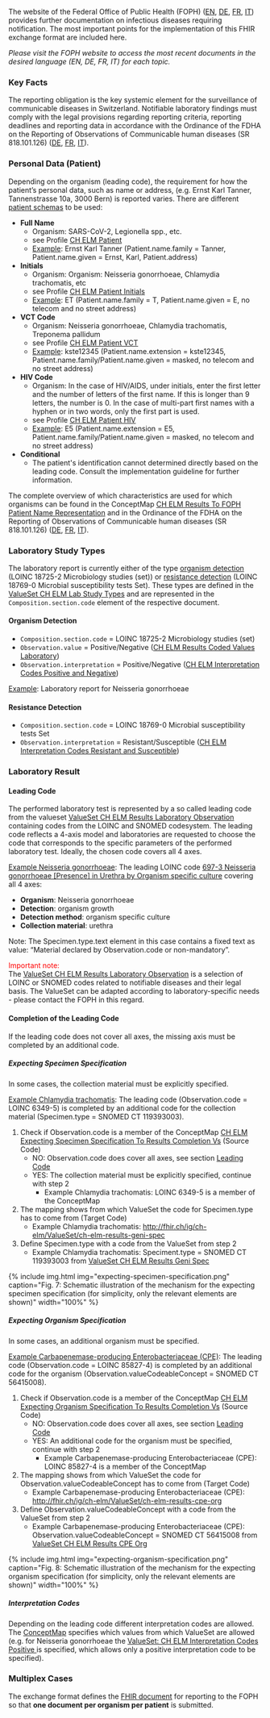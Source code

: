 The website of the Federal Office of Public Health (FOPH) ([EN](https://www.bag.admin.ch/bag/en/home/krankheiten/infektionskrankheiten-bekaempfen/meldesysteme-infektionskrankheiten/meldepflichtige-ik.html), [DE](https://www.bag.admin.ch/bag/de/home/krankheiten/infektionskrankheiten-bekaempfen/meldesysteme-infektionskrankheiten/meldepflichtige-ik.html), [FR](https://www.bag.admin.ch/bag/fr/home/krankheiten/infektionskrankheiten-bekaempfen/meldesysteme-infektionskrankheiten/meldepflichtige-ik.html), [IT](https://www.bag.admin.ch/bag/it/home/krankheiten/infektionskrankheiten-bekaempfen/meldesysteme-infektionskrankheiten/meldepflichtige-ik.html)) provides further documentation on infectious diseases requiring notification. The most important points for the implementation of this FHIR exchange format are included here.

*Please visit the FOPH website to access the most recent documents in the desired language (EN, DE, FR, IT) for each topic.*

### Key Facts
The reporting obligation is the key systemic element for the surveillance of communicable diseases in Switzerland. Notifiable laboratory findings must comply with the legal provisions regarding reporting criteria, reporting deadlines and reporting data in accordance with the Ordinance of the FDHA on the Reporting of Observations of Communicable human diseases (SR 818.101.126) ([DE](https://www.fedlex.admin.ch/eli/cc/2015/892/de), [FR](https://www.fedlex.admin.ch/eli/cc/2015/892/fr), [IT](https://www.fedlex.admin.ch/eli/cc/2015/892/it)).

### Personal Data (Patient)
Depending on the organism (leading code), the requirement for how the patient’s personal data, such as name or address, (e.g. Ernst Karl Tanner, Tannenstrasse 10a, 3000 Bern) is reported varies. There are different [patient schemas](CodeSystem-ch-elm-foph-patient-name-representation.html) to be used:
* **Full Name**
   * Organism: SARS-CoV-2, Legionella spp., etc.
   * see Profile [CH ELM Patient](StructureDefinition-ch-elm-patient.html) 
   * [Example](Patient-Pat-006.json.html): Ernst Karl Tanner (Patient.name.family = Tanner, Patient.name.given = Ernst, Karl, Patient.address)
* **Initials**
   * Organism: Organism: Neisseria gonorrhoeae, Chlamydia trachomatis, etc
   * see Profile [CH ELM Patient Initials](StructureDefinition-ChElmPatientInitials.html) 
   * [Example](Patient-Pat-005.json.html): ET (Patient.name.family = T, Patient.name.given = E, no telecom and no street address)
* **VCT Code**
   * Organism: Neisseria gonorrhoeae, Chlamydia trachomatis, Treponema pallidum
   * see Profile [CH ELM Patient VCT](StructureDefinition-ChElmPatientVCT.html) 
   * [Example](Patient-Pat-VCT.json.html): kste12345 (Patient.name.extension = kste12345, Patient.name.family/Patient.name.given = masked, no telecom and no street address)
* **HIV Code**
   * Organism: In the case of HIV/AIDS, under initials, enter the first letter and the number of letters of the first name. If this is longer than 9 letters, the number is 0. In the case of multi-part first names with a hyphen or in two words, only the first part is used.
   * see Profile [CH ELM Patient HIV](StructureDefinition-ChElmPatientHIV.html) 
   * [Example](Patient-Pat-004.json.html): E5 (Patient.name.extension = E5, Patient.name.family/Patient.name.given = masked, no telecom and no street address)
* **Conditional**
   * The patient's identification cannot determined directly based on the leading code. Consult the implementation guideline for further information.

The complete overview of which characteristics are used for which organisms can be found in the ConceptMap [CH ELM Results To FOPH Patient Name Representation](ConceptMap-ch-elm-results-to-foph-patient-name-representation.html) and in the Ordinance of the FDHA on the Reporting of Observations of Communicable human diseases (SR 818.101.126) ([DE](https://www.fedlex.admin.ch/eli/cc/2015/892/de), [FR](https://www.fedlex.admin.ch/eli/cc/2015/892/fr), [IT](https://www.fedlex.admin.ch/eli/cc/2015/892/it)).   

### Laboratory Study Types
The laboratory report is currently either of the type [organism detection](#organism-detection) (LOINC 18725-2 Microbiology studies (set)) or [resistance detection](#resistance-detection) (LOINC 18769-0 Microbial susceptibility tests Set). These types are defined in the [ValueSet CH ELM Lab Study Types](ValueSet-ch-elm-lab-study-types.html) and are represented in the `Composition.section.code` element of the respective document. 

#### Organism Detection
* `Composition.section.code` = LOINC 18725-2 Microbiology studies (set)
* `Observation.value` = Positive/Negative ([CH ELM Results Coded Values Laboratory](ValueSet-ch-elm-results-coded-values-laboratory.html))
* `Observation.interpretation` = Positive/Negative ([CH ELM Interpretation Codes Positive and Negative](ValueSet-ch-elm-interpretation-codes-pos-neg.html))

[Example](Bundle-1Doc-NeisseriaGonorrhoeae.html): Laboratory report for Neisseria gonorrhoeae

#### Resistance Detection
* `Composition.section.code` = LOINC 18769-0 Microbial susceptibility tests Set
* `Observation.interpretation` = Resistant/Susceptible ([CH ELM Interpretation Codes Resistant and Susceptible](ValueSet-ch-elm-interpretation-codes-res-sus.html))

### Laboratory Result

#### Leading Code
The performed laboratory test is represented by a so called leading code from the valueset [ValueSet CH ELM Results Laboratory Observation](ValueSet-ch-elm-results-laboratory-observation.html) containing codes from the LOINC and SNOMED codesystem. The leading code reflects a 4-axis model and laboratories are requested to choose the code that corresponds to the specific parameters of the performed laboratory test. Ideally, the chosen code covers all 4 axes.

[Example Neisseria gonorrhoeae](Bundle-1Doc-NeisseriaGonorrhoeae.html): The leading LOINC code [697-3 Neisseria gonorrhoeae [Presence] in Urethra by Organism specific culture](https://loinc.org/697-3/) covering all 4 axes:

* **Organism**: Neisseria gonorrhoeae
* **Detection**: organism growth
* **Detection method**: organism specific culture
* **Collection material**: urethra

Note: The Specimen.type.text element in this case contains a fixed text as value: “Material declared by Observation.code or non-mandatory”.

<span style="color:red;">Important note:</span>     
The [ValueSet CH ELM Results Laboratory Observation](ValueSet-ch-elm-results-laboratory-observation.html) is a selection of LOINC or SNOMED codes related to notifiable diseases and their legal basis. The ValueSet can be adapted according to laboratory-specific needs - please contact the FOPH in this regard.

#### Completion of the Leading Code
If the leading code does not cover all axes, the missing axis must be completed by an additional code. 

##### Expecting Specimen Specification
In some cases, the collection material must be explicitly specified.

[Example Chlamydia trachomatis](Bundle-2Doc-ChlamydiaTrachomatis.html): The leading code (Observation.code = LOINC 6349-5) is completed by an additional code for the collection material (Specimen.type = SNOMED CT 119393003).

1. Check if Observation.code is a member of the ConceptMap [CH ELM Expecting Specimen Specification To Results Completion Vs](ConceptMap-ch-elm-expecting-specimen-specification-to-results-completion-vs.html) (Source Code)
   * NO: Observation.code does cover all axes, see section [Leading Code](#leading-code)
   * YES: The collection material must be explicitly specified, continue with step 2
      * Example Chlamydia trachomatis: LOINC 6349-5 is a member of the ConceptMap 
2. The mapping shows from which ValueSet the code for Specimen.type has to come from (Target Code)
   * Example Chlamydia trachomatis: http://fhir.ch/ig/ch-elm/ValueSet/ch-elm-results-geni-spec
3. Define Specimen.type with a code from the ValueSet from step 2
   * Example Chlamydia trachomatis: Speciment.type = SNOMED CT 119393003 from [ValueSet CH ELM Results Geni Spec](ValueSet-ch-elm-results-geni-spec.html)

{% include img.html img="expecting-specimen-specification.png" caption="Fig. 7: Schematic illustration of the mechanism for the expecting specimen specification (for simplicity, only the relevant elements are shown)" width="100%" %}   

##### Expecting Organism Specification
In some cases, an additional organism must be specified.

[Example Carbapenemase-producing Enterobacteriaceae (CPE)](Bundle-3Doc-CPE.html): The leading code (Observation.code = LOINC 85827-4) is completed by an additional code for the organism (Observation.valueCodeableConcept = SNOMED CT 56415008).

1. Check if Observation.code is a member of the ConceptMap [CH ELM Expecting Organism Specification To Results Completion Vs](ConceptMap-ch-elm-expecting-organism-specification-to-results-completion-vs.html) (Source Code)
   * NO: Observation.code does cover all axes, see section [Leading Code](#leading-code)
   * YES: An additional code for the organism must be specified, continue with step 2
      * Example Carbapenemase-producing Enterobacteriaceae (CPE): LOINC 85827-4 is a member of the ConceptMap 
2. The mapping shows from which ValueSet the code for Observation.valueCodeableConcept has to come from (Target Code)   
   * Example Carbapenemase-producing Enterobacteriaceae (CPE): http://fhir.ch/ig/ch-elm/ValueSet/ch-elm-results-cpe-org
3. Define Observation.valueCodeableConcept with a code from the ValueSet from step 2
   * Example Carbapenemase-producing Enterobacteriaceae (CPE): Observation.valueCodeableConcept = SNOMED CT 56415008 from [ValueSet CH ELM Results CPE Org](ValueSet-ch-elm-results-cpe-org.html)     

{% include img.html img="expecting-organism-specification.png" caption="Fig. 8: Schematic illustration of the mechanism for the expecting organism specification (for simplicity, only the relevant elements are shown)" width="100%" %}  

##### Interpretation Codes
Depending on the leading code different interpretation codes are allowed. The [ConceptMap](ConceptMap-ch-elm-results-to-interpretation-code.html) specifies which values from which ValueSet
are allowed (e.g. for Neisseria gonorrhoeae the [ValueSet: CH ELM Interpretation Codes Positive ](ValueSet-ch-elm-interpretation-codes-pos.html) is specified, which allows only a positive interpretation code to be specified).

### Multiplex Cases
The exchange format defines the [FHIR document](document.html) for reporting to the FOPH so that **one document per organism per patient** is submitted. 
